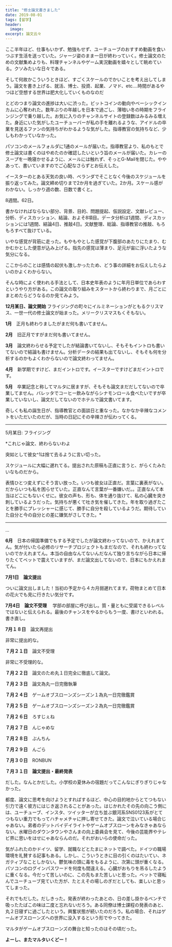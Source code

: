```yaml
---
title: "修士論文書きました"
date: 2019-08-01
tags: [留学]
header:
  image:
excerpt: 論文云々
---
```


ここ半年ほど、仕事もいかず、勉強もせず、ユーチューブのおすすめ動画を食いつぶす生活を送っていた。ジャージ姿のまま一日が終わっていく。修士論文のための文献集めよりも、料理チャンネルやゲーム実況動画を嬉々として眺めている。クソみたいな日々である。

そして何故かこういうときほど、すごくスケールのでかいことを考え出してしまう。論文を書き上げる、就活、博士、投資、起業、ノマド、etc.…時間があるやつほど空想する世界は肥大化していくものなのだ

とどのつまり論文の進捗は大いに渋った。ビットコインの動向やベーシックインカムに心奪われた。数年ぶりの年越しを日本で過ごし、薄暗い冬の時期をフラインジングで乗り越した。お気に入りのチャンネルサイトの登録数はみるみる増えた。身近にいた気がしたユーチューバーが私の手を離れるような、アイドルの卒業を見送るファンの気持ちがわかるような気がした。指導教官の気持ちなど、少しもわかっていなかった。

パソコンのメールフォルダに1通のメールが届いた。指導教官より、私のもとで修士論文は書くのはやめたのか確認したいという旨のメールが届いた。カレーのスープを一晩寝かせるように、メールには触れず、そっとG-Mailを閉じた。ややあって、書いていますのでご心配なさらずとお伝えした。

イースターのとある天気の良い時、ベランダでそことなく今後のスケジュールを振り返ってみた。論文締め切りまで2か月を過ぎていた。2か月。スケール感がわかない。しっかり週の数、日数で書くと。

8週間。62日。

書かなければならない部分、背景、目的、問題提起、仮説設定、文献レビュー、分析、ディスカッション、結論、およそ8項目。データ分析は1週間、ディスカッションには1週間、結論4日、推敲4日。文献整理、総論、指導教官の推敲、もろもろすべて抜けている。

いやな感覚が背筋に走った。もやもやとした感覚が下腹部のあたりにたまり、むかむかとした便意が込み上げる。指先の感覚は薄まり、足元が宙に浮いたような気分になる。

ここからのことは感情の起伏も激しかったため、どう事の詳細をお伝えしたらよいのかよくわからない。

そんな時によく使われる手法として、日本史年表のように年月日単位であらわすというやり方がある。この論文の取り組みをスタートから終わりまで、月ごとにまとめたらどうなるのか見てみよう。

**12月某日、論文開始**
フライジングの町々にイルミネーションがともるクリスマス、一世一代の修士論文が始まった。メリークリスマスもくそもない。

**1月**　正月も終わりましたがまだ何も書いてません。

**2月**　旧正月ですがまだ何も書いてません。

**3月**　論文終わらせる予定でしたが結論書いてないし、そもそもイントロも書いてないので結論も書けません。分析データの結果も出てないし、そもそも何を分析するのかもよくわからないので論文終わってません。

**4月**　新学期ですけど、まだイントロです。イースターですけどまだイントロです。

**5月**　卒業記念と称してマルタに居ますが、そもそも論文まだだしてないので卒業してません。バレッタでコーヒー飲みながらシナモンロール食べたいですが卒業していないし、論文だしてないのでホテルで論文書いてます。

奇しくも私の誕生日が、指導教官との面談日と重なった。なかなか辛辣なコメントをいただいたのだが、当時の日記にその辛辣さが伝わってくる。

-----------
5月某日: フライジング<p>

*これじゃ論文、終わらないわよ

突如として彼女^1は捨て去るように言い切った。

スケジュールに大幅に遅れてる。提出された原稿も正直に言うと、がらくたみたいなものだから。

表情ひとつ変えずにそう言い放った。いつも彼女は正直だ。言葉に裏表がない。だからいつも私を困らせていた。正直なんて言葉が一番嫌いだ。。正直なんて本当はどこにもないくせに。彼女の声も、形も、体を通り抜けて、私の心臓を突き刺しているようだった。気持ちが悪くて吐き気を催してきた。年を取り過ぎたことを勝手にプレッシャーに感じて、勝手に自分を殺しているようだ。期待していた自分と今の自分との差に嫌気がさしてきた。*
[^1]:指導教官のこと。
---

…

**6月**　日本の帰国準備でもする予定でしたが論文終わってないので、かえれまてん。気が付いたら必修のリサーチプロジェクトもまだなので、それも終わってないのでかえれまてん。本当の自由なんてないんだなんて独り言ちながら日本に帰りたくてベットで震えていますが、まだ論文出してないので、日本にもかえれまてん。


**7月1日　論文提出**

ついに論文出しました！当初の予定から４カ月弱遅れてます。荷物まとめて日本の花火でも見に行きたい気分です。

**7月4日　論文不受理**　
学部の部屋に呼び出し。質・量ともに受諾できるレベルではないと伝えられる。最後のチャンスをやるからもう一度、書けといわれる。書き直し。

**7月１８日**　論文再提出

非常に提出的な。


**７月２１日**　論文不受理

非常に不受理的な。

**７月２２日**　論文のため丸１日完全に徹底して論文。

**７月２３日**　論文為丸一日完徹執筆

**７月２４日**　ゲームオブスローンズシーズン１為丸一日完徹鑑賞

**７月２５日**　ゲームオブスローンズシーズン２為丸一日完徹鑑賞

**７月２６日**　ろすじぇね

**７月２７日**　んじゃめな

**７月２８日**　ぶんちん

**７月２９日**　んごら

**７月３０日**　RONBUN

**７月３１日　論文提出・最終発表**


だした。なんとかだした。小学校の夏休みの宿題だってこんなにぎりぎりじゃなかった。

都度、論文に思考を向けようとすればするほど、中心の目的地からとてつもない引力で遠く彼方にはじき返されることがあった。はじかれたその先の向こう側には、ユーチューブ、インスタ、ツイッターが立ち並ぶ銀河系SNS0123系がとてつもない重力でもってハチャメチャに押し寄せてきた。論文で泣いている場合じゃあない。弟者のデットバイデイライトやゲームオブスローンをみなきゃあならない。水曜日のダウンタウンやさんまの向上委員会を見て、今後の芸能界やテレビ界に思いをはせにゃあならんのだ。それがおいらの使命だった。


気がふれたのかドイツ、留学、就職などとたまにネットで調べた。ドイツの職場環境を礼賛する記事もある。しかし、こういうときに目の引くのはたいてい、ネガティブなことしかない。鬱気味の頭に毒をもるように、次第に頭が重くなる。パソコンのログインパスワードを何度も間違える。心臓がおもりを吊るしたように重くなる。今だって苦しいのに、この先もまた苦しいと思った。ベットで寝転んでユーチューブ見ていた方が、たとえその場しのぎだとしても、楽しいと思ってしまった。


それでもだした。だしきった。発表が終わったあとの、日の差し掛かるベンチで吸ったたばこの味は二度と忘れないだろう。ある同僚は博士課程の発表のあと、丸２日寝ずに過ごしたという。興奮状態が続いたのだろう。私の場合、それはゲームオブスローンズへの世界に没入するという形でやってきた。



マルタがゲームオブスローンズの舞台と知ったのはその頃だった。

**よーし、またマルタいくどー！**
